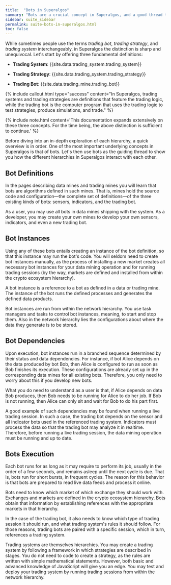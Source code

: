 ```yaml
---
title:  "Bots in Superalgos"
summary: "Bots are a crucial concept in Superalgos, and a good thread to explain how hierarchies interact with each other."
sidebar: suite_sidebar
permalink: suite-bots-in-superalgos.html
toc: false
---
```


While sometimes people use the terms *trading bot*, *trading strategy*, and *trading system* interchangeably, in Superalgos the distinction is sharp and unequivocal. Let's start by offering three fundamental definitions:

* **Trading System**: {{site.data.trading_system.trading_system}}

* **Trading Strategy**: {{site.data.trading_system.trading_strategy}}

* **Trading Bot**: {{site.data.trading_mine.trading_bot}}

{% include callout.html type="success" content="In Superalgos, trading systems and trading strategies are definitions that feature the trading logic, while the trading bot is the computer program that uses the trading logic to test strategies, produce simulations, and trade." %}

{% include note.html content='This documentation expands extensively on these three concepts. For the time being, the above distinction is sufficient to continue.' %}

Before diving into an in-depth exploration of each hierarchy, a quick overview is in order. One of the most important underlying concepts in Superalgos is that of bots. Let's then use bots as the guiding thread to show you how the different hierarchies in Superalgos interact with each other.

## Bot Definitions

In the pages describing <a data-toggle="tooltip" data-original-title="{{site.data.data_mine.data_mine}}">data mines</a> and <a data-toggle="tooltip" data-original-title="{{site.data.trading_mine.trading_mine}}">trading mines</a> you will learn that bots are algorithms defined in such mines. That is, mines hold the source code and configuration&mdash;the complete set of definitions&mdash;of the three existing kinds of bots: <a data-toggle="tooltip" data-original-title="{{site.data.concepts.sensor_bot}}">sensors</a>, <a data-toggle="tooltip" data-original-title="{{site.data.concepts.indicator_bot}}">indicators</a>, and the <a data-toggle="tooltip" data-original-title="{{site.data.concepts.trading_bot}}">trading bot</a>. 

As a user, you may use all bots in data mines shipping with the system. As a developer, you may create your own mines to develop your own sensors, indicators, and even a new trading bot.

## Bot Instances

Using any of these bots entails creating an instance of the bot definition, so that this instance may run the bot's code. You will seldom need to create bot instances manually, as the process of installing a new <a data-toggle="tooltip" data-original-title="{{site.data.crypto_ecosystem.market}}">market</a> creates all necessary bot instances for your <a data-toggle="tooltip" data-original-title="{{site.data.network.data_mining}}">data mining</a> operation and for running <a data-toggle="tooltip" data-original-title="{{site.data.concepts.session}}">trading sessions</a> (by the way, markets are defined and installed from within the <a data-toggle="tooltip" data-original-title="{{site.data.crypto_ecosystem.crypto_ecosystem}}">crypto ecosystem</a> hierarchy).

A bot instance is a reference to a bot as defined in a data or trading mine. The instance of the bot runs the defined <a data-toggle="tooltip" data-original-title="{{site.data.concepts.process}}">processes</a> and generates the defined <a data-toggle="tooltip" data-original-title="{{site.data.concepts.data_product}}">data products</a>.

Bot instances are run from within the <a data-toggle="tooltip" data-original-title="{{site.data.network.network}}">network</a> hierarchy. You use <a data-toggle="tooltip" data-original-title="{{site.data.network.task_manager}}">task managers</a> and <a data-toggle="tooltip" data-original-title="{{site.data.network.task}}">tasks</a> to control bot instances, meaning, to start and stop them. Also in the network hierarchy lies the configurations about where the data they generate is to be stored.

## Bot Dependencies

Upon execution, bot instances run in a branched sequence determined by their <a data-toggle="tooltip" data-original-title="{{site.data.data_mine.status_dependency}}">status</a> and <a data-toggle="tooltip" data-original-title="{{site.data.data_mine.data_dependency}}">data dependencies</a>. For instance, if bot Alice depends on the data produced by bot Bob, then Alice is configured to run as soon as Bob finishes its execution. These configurations are already set up in the corresponding data mines for all existing bots. Therefore, you only need to worry about this if you develop new bots.

What you do need to understand as a user is that, if Alice depends on data Bob produces, then Bob needs to be running for Alice to do her job. If Bob is not running, then Alice can only sit and wait for Bob to do his part first.

A good example of such dependencies may be found when running a live trading session. In such a case, the trading bot depends on the sensor and all indicator bots used in the referenced <a data-toggle='tooltip' data-original-title='{{site.data.trading_system.trading_system}}'>trading system</a>. Indicators must process the data so that the trading bot may analyze it in realtime. Therefore, before running a live trading session, the data mining operation must be running and up to date.

## Bots Execution

Each bot runs for as long as it may require to perform its job, usually in the order of a few seconds, and remains asleep until the next cycle is due. That is, bots run for short bursts, in frequent cycles. The reason for this behavior is that bots are prepared to read live data feeds and process it online.

Bots need to know which market of which <a data-toggle="tooltip" data-original-title="{{site.data.crypto_ecosystem.crypto_exchange}}">exchange</a> they should work with. Exchanges and markets are defined in the <a data-toggle="tooltip" data-original-title="{{site.data.crypto_ecosystem.crypto_ecosystem}}">crypto ecosystem</a> hierarchy. Bots obtain that information by establishing <a data-toggle="tooltip" data-original-title="{{site.data.concepts.reference}}">references</a> with the appropriate markets in that hierarchy.

In the case of the trading bot, it also needs to know which type of <a data-toggle="tooltip" data-original-title="{{site.data.concepts.session}}">trading session</a> it should run, and what <a data-toggle="tooltip" data-original-title="{{site.data.trading_system.trading_system}}">trading system's</a> rules it should follow. For those reasons, trading bots are paired with a specific session, which in turn, <a data-toggle="tooltip" data-original-title="{{site.data.concepts.reference}}">references</a> a trading system.

Trading systems are themselves hierarchies. You may create a trading system by following a framework in which <a data-toggle="tooltip" data-original-title="{{site.data.trading_system.trading_strategy}}">strategies</a> are described in stages. You do not need to code to create a strategy, as the rules are written with simple mathematical statements. However, both basic and advanced knowledge of JavaScript will give you an edge. You may test and deploy your trading system by running trading sessions from within the network hierarchy.
